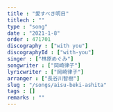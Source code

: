 ```yaml
---
title : "愛すべき明日"
titlech : ""
type : "song"
date : "2021-1-8"
order : 471701
discography : ["with you"]
discographyId : ["with-you"]
singer : ["林原めぐみ"]
songwriter : ["岡崎律子"]
lyricwriter : ["岡崎律子"]
arranger : ["長谷川智樹"]
slug : "/songs/aisu-beki-ashita"
tags : []
remarks : ""
---
```


